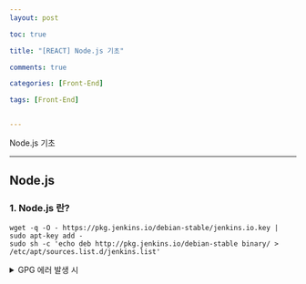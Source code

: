 ```yaml
---
layout: post

toc: true

title: "[REACT] Node.js 기초"

comments: true

categories: [Front-End]

tags: [Front-End]


---
```


Node.js 기초

---

## Node.js

### 1. Node.js 란?

```
wget -q -O - https://pkg.jenkins.io/debian-stable/jenkins.io.key | sudo apt-key add -
sudo sh -c 'echo deb http://pkg.jenkins.io/debian-stable binary/ > /etc/apt/sources.list.d/jenkins.list'
```

<details>
<summary>GPG 에러 발생 시</summary>
<div markdown="1">
  <code>
    GPG error: https://pkg.jenkins.io/debian-stable binary/ Release: The following signatures couldn't be verified because the public key is not available: NO_PUBKEY {16자리 PUBKEY}
  </code>
  
  해당 에러는 패키지 설치 과정에서 PUBKEY가 등록되지 않아 발생하는 오류이다.
  위 에러메세지의 PUBKEY를 복사한 후 아래 key등록 명령어를 입력한다.
  
  <code>
    sudo apt-key adv --keyserver  keyserver.ubuntu.com --recv-keys {16자리 PUBKEY}
  </code>
</div>
</details>

